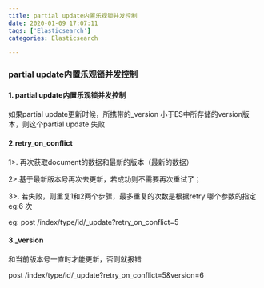 ```yaml
---
title: partial update内置乐观锁并发控制
date: 2020-01-09 17:07:11
tags: ['Elasticsearch']
categories: Elasticsearch

---
```


### partial update内置乐观锁并发控制

#### 1. partial update内置乐观锁并发控制

如果partial update更新时候，所携带的_version 小于ES中所存储的version版本，则这个partial  update 失败

#### 2.retry_on_conflict

  1>. 再次获取document的数据和最新的版本（最新的数据）

  2>.基于最新版本号再次去更新，若成功则不需要再次重试了； 

  3>. 若失败，则重复1和2两个步骤，最多重复的次数是根据retry 哪个参数的指定 eg:6 次

  eg:   post /index/type/id/_update?retry_on_conflict=5

#### 3._version

和当前版本号一直时才能更新，否则就报错

post /index/type/id/_update?retry_on_conflict=5&version=6

